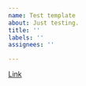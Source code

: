 ```yaml
---
name: Test template
about: Just testing.
title: ''
labels: ''
assignees: ''

---
```


[Link](https://athena.sommrey.de)
